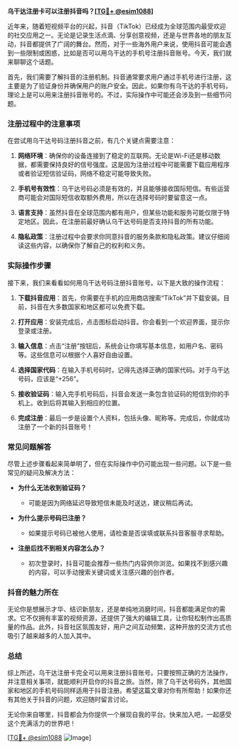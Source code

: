 **乌干达注册卡可以注册抖音吗？[[TG💪+ @esim1088](https://t.me/s/esim1088)]**

近年来，随着短视频平台的兴起，抖音（TikTok）已经成为全球范围内最受欢迎的社交应用之一。无论是记录生活点滴、分享创意视频，还是与世界各地的朋友互动，抖音都提供了广阔的舞台。然而，对于一些海外用户来说，使用抖音可能会遇到一些限制或困惑，比如是否可以用乌干达的手机号注册抖音账号。今天，我们就来聊聊这个话题。

首先，我们需要了解抖音的注册机制。抖音通常要求用户通过手机号进行注册，这主要是为了验证身份并确保用户的账户安全。因此，如果你有乌干达的手机号码，理论上是可以用来注册抖音账号的。不过，实际操作中可能还会涉及到一些细节问题。

### 注册过程中的注意事项

在尝试用乌干达号码注册抖音之前，有几个关键点需要注意：

1. **网络环境**：确保你的设备连接到了稳定的互联网。无论是Wi-Fi还是移动数据，都需要保持良好的信号强度。这是因为注册过程中可能需要下载应用程序或者验证短信验证码，网络不稳定可能导致失败。

2. **手机号有效性**：乌干达号码必须是有效的，并且能够接收国际短信。有些运营商可能会对国际短信收取额外费用，所以在选择号码时要留意这一点。

3. **语言支持**：虽然抖音在全球范围内都有用户，但某些功能和服务可能仅限于特定地区。因此，在注册前最好确认乌干达号码是否支持抖音的所有功能。

4. **隐私政策**：注册过程中会要求你同意抖音的服务条款和隐私政策。建议仔细阅读这些内容，以确保你了解自己的权利和义务。

### 实际操作步骤

接下来，我们来看看如何用乌干达号码注册抖音账号。以下是大致的操作流程：

1. **下载抖音应用**：首先，你需要在手机的应用商店搜索“TikTok”并下载安装。目前，抖音在大多数国家和地区都可以免费下载。

2. **打开应用**：安装完成后，点击图标启动抖音。你会看到一个欢迎界面，提示你登录或注册。

3. **输入信息**：点击“注册”按钮后，系统会让你填写基本信息，如用户名、密码等。这些信息可以根据个人喜好自由设置。

4. **选择国家代码**：在输入手机号码时，记得先选择正确的国家代码。对于乌干达号码，应该是“+256”。

5. **接收验证码**：输入完手机号码后，抖音会发送一条包含验证码的短信到你的手机上。收到后将其输入到相应的位置。

6. **完成注册**：最后一步是设置个人资料，包括头像、昵称等。完成后，你就成功注册了一个新的抖音账号！

### 常见问题解答

尽管上述步骤看起来简单明了，但在实际操作中仍可能出现一些问题。以下是一些常见的疑问及解决方法：

- **为什么无法收到验证码？**
  - 可能是因为网络延迟导致短信未能及时送达，建议稍后再试。
  
- **为什么提示号码已注册？**
  - 如果提示号码已被他人使用，请检查是否误填或联系抖音客服寻求帮助。

- **注册后找不到相关内容怎么办？**
  - 初次登录时，抖音可能会推荐一些热门内容供你浏览。如果找不到感兴趣的内容，可以手动搜索关键词或关注感兴趣的创作者。

### 抖音的魅力所在

无论你是想展示才华、结识新朋友，还是单纯地消磨时间，抖音都能满足你的需求。它不仅拥有丰富的视频资源，还提供了强大的编辑工具，让你轻松制作出高质量的作品。此外，抖音社区氛围友好，用户之间互动频繁，这种开放的交流方式也吸引了越来越多的人加入其中。

### 总结

综上所述，乌干达注册卡完全可以用来注册抖音账号。只要按照正确的方法操作，并注意相关事项，就能顺利开启你的抖音之旅。当然，除了乌干达号码外，其他国家和地区的手机号码同样适用于抖音注册。希望这篇文章对你有所帮助！如果你还有其他关于抖音的问题，欢迎随时留言讨论。

无论你来自哪里，抖音都会为你提供一个展现自我的平台。快来加入吧，一起感受这个充满活力的世界吧！

[[TG💪+ @esim1088](https://t.me/s/esim1088) ![Image](https://i.postimg.cc/4NQfJmqS/Snipaste-2025-05-13-00-14-12.png)]